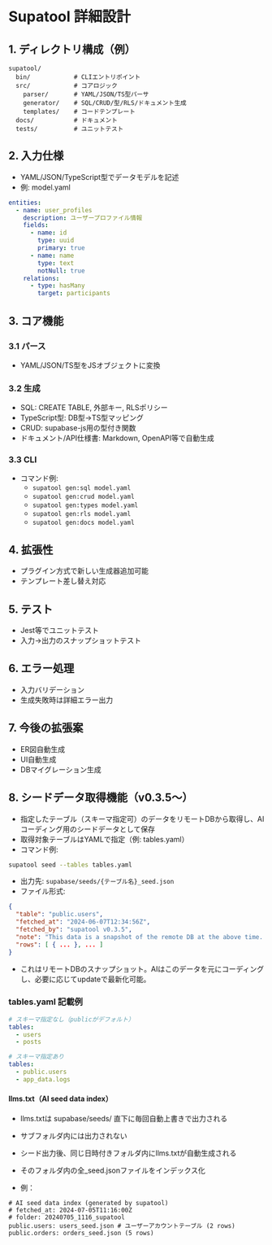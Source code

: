 # Supatool 詳細設計

## 1. ディレクトリ構成（例）
```
supatool/
  bin/            # CLIエントリポイント
  src/            # コアロジック
    parser/       # YAML/JSON/TS型パーサ
    generator/    # SQL/CRUD/型/RLS/ドキュメント生成
    templates/    # コードテンプレート
  docs/           # ドキュメント
  tests/          # ユニットテスト
```

## 2. 入力仕様
- YAML/JSON/TypeScript型でデータモデルを記述
- 例: model.yaml
```yaml
entities:
  - name: user_profiles
    description: ユーザープロファイル情報
    fields:
      - name: id
        type: uuid
        primary: true
      - name: name
        type: text
        notNull: true
    relations:
      - type: hasMany
        target: participants
```

## 3. コア機能
### 3.1 パース
- YAML/JSON/TS型をJSオブジェクトに変換

### 3.2 生成
- SQL: CREATE TABLE, 外部キー, RLSポリシー
- TypeScript型: DB型→TS型マッピング
- CRUD: supabase-js用の型付き関数
- ドキュメント/API仕様書: Markdown, OpenAPI等で自動生成

### 3.3 CLI
- コマンド例:
  - `supatool gen:sql model.yaml`
  - `supatool gen:crud model.yaml`
  - `supatool gen:types model.yaml`
  - `supatool gen:rls model.yaml`
  - `supatool gen:docs model.yaml`

## 4. 拡張性
- プラグイン方式で新しい生成器追加可能
- テンプレート差し替え対応

## 5. テスト
- Jest等でユニットテスト
- 入力→出力のスナップショットテスト

## 6. エラー処理
- 入力バリデーション
- 生成失敗時は詳細エラー出力

## 7. 今後の拡張案
- ER図自動生成
- UI自動生成
- DBマイグレーション生成

## 8. シードデータ取得機能（v0.3.5〜）

- 指定したテーブル（スキーマ指定可）のデータをリモートDBから取得し、AIコーディング用のシードデータとして保存
- 取得対象テーブルはYAMLで指定（例: tables.yaml）
- コマンド例:

```sh
supatool seed --tables tables.yaml
```

- 出力先: `supabase/seeds/{テーブル名}_seed.json`
- ファイル形式:

```json
{
  "table": "public.users",
  "fetched_at": "2024-06-07T12:34:56Z",
  "fetched_by": "supatool v0.3.5",
  "note": "This data is a snapshot of the remote DB at the above time. For AI coding reference. You can update it by running the update command again.",
  "rows": [ { ... }, ... ]
}
```

- これはリモートDBのスナップショット。AIはこのデータを元にコーディングし、必要に応じてupdateで最新化可能。

### tables.yaml 記載例

```yaml
# スキーマ指定なし（publicがデフォルト）
tables:
  - users
  - posts

# スキーマ指定あり
tables:
  - public.users
  - app_data.logs
```

#### llms.txt（AI seed data index）

- llms.txtは supabase/seeds/ 直下に毎回自動上書きで出力される
- サブフォルダ内には出力されない

- シード出力後、同じ日時付きフォルダ内にllms.txtが自動生成される
- そのフォルダ内の全_seed.jsonファイルをインデックス化
- 例：

```
# AI seed data index (generated by supatool)
# fetched_at: 2024-07-05T11:16:00Z
# folder: 20240705_1116_supatool
public.users: users_seed.json # ユーザーアカウントテーブル (2 rows)
public.orders: orders_seed.json (5 rows)
``` 